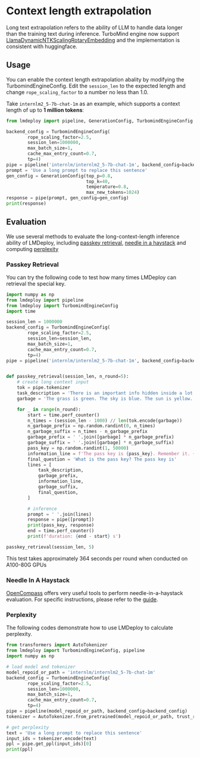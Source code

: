 # Context length extrapolation

Long text extrapolation refers to the ability of LLM to handle data longer than the training text during inference. TurboMind engine now support [LlamaDynamicNTKScalingRotaryEmbedding](https://github.com/huggingface/transformers/blob/main/src/transformers/models/llama/modeling_llama.py#L178) and the implementation is consistent with huggingface.

## Usage

You can enable the context length extrapolation abality by modifying the TurbomindEngineConfig. Edit the `session_len` to the expected length and change `rope_scaling_factor` to a number no less than 1.0.

Take `internlm2_5-7b-chat-1m` as an example, which supports a context length of up to **1 million tokens**:

```python
from lmdeploy import pipeline, GenerationConfig, TurbomindEngineConfig

backend_config = TurbomindEngineConfig(
        rope_scaling_factor=2.5,
        session_len=1000000,
        max_batch_size=1,
        cache_max_entry_count=0.7,
        tp=4)
pipe = pipeline('internlm/internlm2_5-7b-chat-1m', backend_config=backend_config)
prompt = 'Use a long prompt to replace this sentence'
gen_config = GenerationConfig(top_p=0.8,
                              top_k=40,
                              temperature=0.8,
                              max_new_tokens=1024)
response = pipe(prompt, gen_config=gen_config)
print(response)
```

## Evaluation

We use several methods to evaluate the long-context-length inference ability of LMDeploy, including [passkey retrieval](#passkey-retrieval), [needle in a haystack](#needle-in-a-haystack) and computing [perplexity](#perplexity)

### Passkey Retrieval

You can try the following code to test how many times LMDeploy can retrieval the special key.

```python
import numpy as np
from lmdeploy import pipeline
from lmdeploy import TurbomindEngineConfig
import time

session_len = 1000000
backend_config = TurbomindEngineConfig(
        rope_scaling_factor=2.5,
        session_len=session_len,
        max_batch_size=1,
        cache_max_entry_count=0.7,
        tp=4)
pipe = pipeline('internlm/internlm2_5-7b-chat-1m', backend_config=backend_config)


def passkey_retrieval(session_len, n_round=5):
    # create long context input
    tok = pipe.tokenizer
    task_description = 'There is an important info hidden inside a lot of irrelevant text. Find it and memorize them. I will quiz you about the important information there.'
    garbage = 'The grass is green. The sky is blue. The sun is yellow. Here we go. There and back again.'

    for _ in range(n_round):
        start = time.perf_counter()
        n_times = (session_len - 1000) // len(tok.encode(garbage))
        n_garbage_prefix = np.random.randint(0, n_times)
        n_garbage_suffix = n_times - n_garbage_prefix
        garbage_prefix = ' '.join([garbage] * n_garbage_prefix)
        garbage_suffix = ' '.join([garbage] * n_garbage_suffix)
        pass_key = np.random.randint(1, 50000)
        information_line = f'The pass key is {pass_key}. Remember it. {pass_key} is the pass key.'  # noqa: E501
        final_question = 'What is the pass key? The pass key is'
        lines = [
            task_description,
            garbage_prefix,
            information_line,
            garbage_suffix,
            final_question,
        ]

        # inference
        prompt = ' '.join(lines)
        response = pipe([prompt])
        print(pass_key, response)
        end = time.perf_counter()
        print(f'duration: {end - start} s')

passkey_retrieval(session_len, 5)
```

This test takes approximately 364 seconds per round when conducted on A100-80G GPUs

### Needle In A Haystack

[OpenCompass](https://github.com/open-compass/opencompass) offers very useful tools to perform needle-in-a-haystack evaluation. For specific instructions, please refer to the [guide](https://github.com/open-compass/opencompass/blob/main/docs/en/advanced_guides/needleinahaystack_eval.md).

### Perplexity

The following codes demonstrate how to use LMDeploy to calculate perplexity.

```python
from transformers import AutoTokenizer
from lmdeploy import TurbomindEngineConfig, pipeline
import numpy as np

# load model and tokenizer
model_repoid_or_path = 'internlm/internlm2_5-7b-chat-1m'
backend_config = TurbomindEngineConfig(
        rope_scaling_factor=2.5,
        session_len=1000000,
        max_batch_size=1,
        cache_max_entry_count=0.7,
        tp=4)
pipe = pipeline(model_repoid_or_path, backend_config=backend_config)
tokenizer = AutoTokenizer.from_pretrained(model_repoid_or_path, trust_remote_code=True)

# get perplexity
text = 'Use a long prompt to replace this sentence'
input_ids = tokenizer.encode(text)
ppl = pipe.get_ppl(input_ids)[0]
print(ppl)
```
